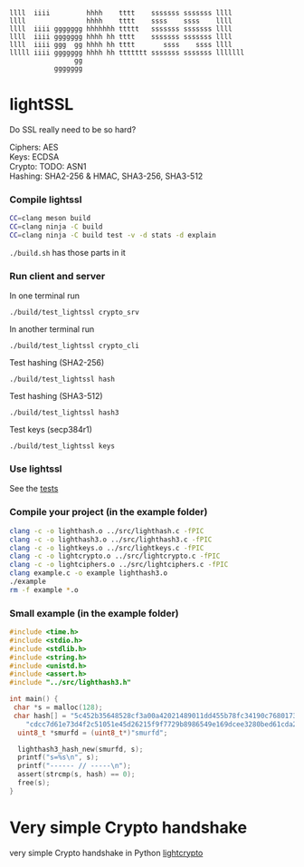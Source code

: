 ```
llll  iiii         hhhh    tttt    sssssss sssssss llll
llll               hhhh    tttt    ssss    ssss    llll
llll  iiii ggggggg hhhhhhh ttttt   sssssss sssssss llll
llll  iiii ggggggg hhhh hh tttt    sssssss sssssss llll
llll  iiii ggg  gg hhhh hh tttt       ssss    ssss llll
lllll iiii ggggggg hhhh hh ttttttt sssssss sssssss lllllll
                gg
           ggggggg
```
# lightSSL
Do SSL really need to be so hard?

Ciphers: AES<br>
Keys: ECDSA<br>
Crypto: TODO: ASN1<br>
Hashing: SHA2-256 & HMAC, SHA3-256, SHA3-512<br>

### Compile lightssl

```bash
CC=clang meson build
CC=clang ninja -C build
CC=clang ninja -C build test -v -d stats -d explain
```
`./build.sh` has those parts in it

### Run client and server
In one terminal run
```
./build/test_lightssl crypto_srv
```
In another terminal run
```
./build/test_lightssl crypto_cli
```
Test hashing (SHA2-256)
```
./build/test_lightssl hash
```
Test hashing (SHA3-512)
```
./build/test_lightssl hash3
```
Test keys (secp384r1)
```
./build/test_lightssl keys
```

### Use lightssl
See the [tests](https://github.com/smurfd/lightssl/raw/main/src/test_lightssl.c)

### Compile your project (in the example folder)
```bash
clang -c -o lighthash.o ../src/lighthash.c -fPIC
clang -c -o lighthash3.o ../src/lighthash3.c -fPIC
clang -c -o lightkeys.o ../src/lightkeys.c -fPIC
clang -c -o lightcrypto.o ../src/lightcrypto.c -fPIC
clang -c -o lightciphers.o ../src/lightciphers.c -fPIC
clang example.c -o example lighthash3.o
./example
rm -f example *.o
```
### Small example (in the example folder)
```c
#include <time.h>
#include <stdio.h>
#include <stdlib.h>
#include <string.h>
#include <unistd.h>
#include <assert.h>
#include "../src/lighthash3.h"

int main() {
 char *s = malloc(128);
 char hash[] = "5c452b35648528cf3a00a42021489011dd455b78fc34190c7680173b2d"
    "cdcc7d61e73d4f2c51051e45d26215f9f7729b8986549e169dcee3280bed61cda25f20";
  uint8_t *smurfd = (uint8_t*)"smurfd";

  lighthash3_hash_new(smurfd, s);
  printf("s=%s\n", s);
  printf("------ // -----\n");
  assert(strcmp(s, hash) == 0);
  free(s);
}
```

# Very simple Crypto handshake
very simple Crypto handshake in Python
[lightcrypto](https://github.com/smurfd/lightssl/tree/main/src/lightcrypto)

